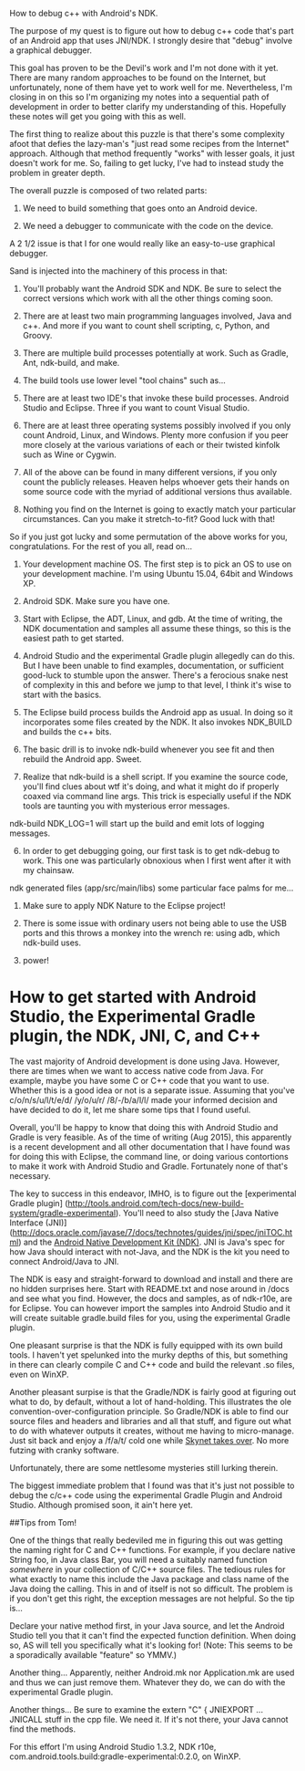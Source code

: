 How to debug c++ with Android's NDK.

The purpose of my quest is to figure out how to debug c++ code that's part of
an Android app that uses JNI/NDK.  I strongly desire that "debug" involve a graphical
debugger.

This goal has proven to be the Devil's work and I'm not done with it yet.  There are many
random approaches to be found on the Internet, but unfortunately, none of them have yet to
 work well for me. Nevertheless, I'm closing in on this so I'm
organizing my notes into a sequential path of development in order to better clarify my
understanding of this.  Hopefully these notes will get you going with this as well.

The first thing to realize about this puzzle is that there's some complexity afoot that
defies the lazy-man's "just read some recipes from the Internet" approach.  Although
that method frequently "works" with lesser goals, it just doesn't work for me.  So, failing
to get lucky, I've had to instead study the problem in greater depth.

The overall puzzle is composed of two related parts:

1. We need to build something that goes onto an Android device.

2. We need a debugger to communicate with the code on the device.

A 2 1/2 issue is that I for one would really like an easy-to-use graphical debugger.

Sand is injected into the machinery of this process in that:

1. You'll probably want the Android SDK and NDK.  Be sure to select the correct
versions which work with all the other things coming soon.

2. There are at least two main programming languages involved, Java and c++.  And more if you want to
count shell scripting, c, Python, and Groovy.

3. There are multiple build processes potentially at work.  Such as Gradle, Ant, ndk-build, and make.

4. The build tools use lower level "tool chains" such as...

5. There are at least two IDE's that invoke these build processes.  Android Studio and Eclipse.
Three if you want to count Visual Studio.

6. There are at least three operating systems possibly involved if you only count Android, Linux,
and Windows.  Plenty more confusion if you peer more closely at the various variations of each
or their twisted kinfolk such as Wine or Cygwin.

7. All of the above can be found in many different versions, if you only count the publicly
releases.  Heaven helps whoever gets their hands on some source code with the myriad of additional
versions thus available.

8. Nothing you find on the Internet is going to exactly match your particular circumstances.
Can you make it stretch-to-fit?  Good luck with that!

So if you just got lucky and some permutation of the above works for you, congratulations.  For the rest of you all, read on...

1. Your development machine OS. The first step is to pick an OS to use on your development machine.
I'm using Ubuntu 15.04, 64bit and Windows XP.


1. Android SDK.  Make sure you have one.



1. Start with Eclipse, the ADT, Linux, and gdb.  At the time of writing, the NDK documentation and samples
all assume these things, so this is the easiest path to get started.

2. Android Studio and the experimental Gradle plugin allegedly can do this. But I have been unable to find
examples, documentation, or sufficient good-luck to stumble upon the answer.  There's a ferocious snake nest
of complexity in this and before we jump to that level, I think it's wise to start with the basics.

3. The Eclipse build process builds the Android app as usual. In doing so it incorporates some files created
by the NDK.  It also invokes NDK_BUILD and builds the c++ bits.


4. The basic drill is to invoke ndk-build whenever you see fit and then rebuild the Android app.  Sweet.

5. Realize that ndk-build is a shell script.  If you examine the source code, you'll find clues about
wtf it's doing, and what it might do if properly coaxed via command line args.  This trick is especially
useful if the NDK tools are taunting you with mysterious error messages.

ndk-build NDK_LOG=1 will start up the build and emit lots of logging messages.

6. In order to get debugging going, our first task is to get ndk-debug to work.  This one was particularly
obnoxious when I first went after it with my chainsaw.

ndk generated files (app/src/main/libs)
some particular face palms for me...

1. Make sure to apply NDK Nature to the Eclipse project!

2. There is some issue with ordinary users not being able to use the USB ports and this throws
a monkey into the wrench re: using adb, which ndk-build uses.

3. power!


# How to get started with Android Studio, the Experimental Gradle plugin, the NDK, JNI, C, and C++

The vast majority of Android development is done using Java.  However, there are times when
we want to access native code from Java.  For example, maybe you have some C or C++ code
that you want to use.  Whether this is a good idea or not is a separate
issue.  Assuming that you've c/o/n/s/u/l/t/e/d/ /y/o/u/r/ /8/-/b/a/l/l/ made your informed decision and have
decided to do it, let me share some tips that I found useful.

Overall, you'll be happy to know that doing this with Android Studio and Gradle is very feasible.
As of the time of writing (Aug 2015), this apparently is a recent development and all other
documentation that I have found was for doing this with Eclipse, the command line, or doing various
contortions to make it work with Android Studio and Gradle.  Fortunately none of that's necessary.

The key to success in this endeavor, IMHO, is to figure out the [experimental Gradle plugin]
(http://tools.android.com/tech-docs/new-build-system/gradle-experimental).
You'll need to also study the [Java Native Interface (JNI)]
(http://docs.oracle.com/javase/7/docs/technotes/guides/jni/spec/jniTOC.html) and the
[Android Native Development Kit (NDK)](http://developer.android.com/ndk/guides/index.html).
JNI is Java's spec for how Java should interact
with not-Java, and the NDK is the kit you need to connect Android/Java to JNI. 

The NDK is easy and
straight-forward to download and install and there are no hidden surprises here.  Start with README.txt
and nose around in /docs and see what you find. However, the docs and samples, as of ndk-r10e, are for Eclipse.  You can however import the samples into Android Studio and it will create suitable gradle.build files for you, using the experimental Gradle plugin.

One pleasant surprise is that the NDK is fully equipped with its own build tools.  I haven't
yet spelunked into the murky depths of this, but something in there can clearly compile
C and C++ code and build the relevant .so files, even on WinXP.

Another pleasant surpise is that the Gradle/NDK is fairly good at figuring out what to do,
by default, without a lot of hand-holding.  This illustrates the ole convention-over-configuration
principle.  So Gradle/NDK is able to find our source files and headers and libraries
 and all that stuff, and figure out what to do with whatever outputs it creates,
 without me having to micro-manage. Just sit back and enjoy a /f/a/t/ cold one while [Skynet takes over](https://www.youtube.com/watch?v=_Wlsd9mljiU).  No more futzing with cranky software.

Unfortunately, there are some nettlesome mysteries still lurking therein.

The biggest immediate problem that I found was that it's just not possible to debug the c/c++ code using the experimental Gradle Plugin and Android Studio.  Although promised soon, it ain't here yet.

##Tips from Tom!

One of the things that really bedeviled me in figuring this out was getting the naming
 right for C and C++ functions.  For example, if you declare native String foo, in Java class
 Bar, you will need a suitably named function _somewhere_ in your collection of C/C++ source files.
 The tedious rules for what exactly to name this include the Java package and class name of
 the Java doing the calling.  This in and of itself is not so difficult.  The problem is if
 you don't get this right, the exception messages are not helpful.  So the tip is...

 Declare your native method first, in your Java source, and let the Android Studio tell you
 that it can't find the expected function definition.  When doing so, AS will tell you
 specifically what it's looking for!  (Note: This seems to be a sporadically available "feature"
 so YMMV.)

Another thing... Apparently, neither Android.mk nor Application.mk are used
and thus we can just remove them.  Whatever they do, we can do with the experimental
Gradle plugin.

Another things... Be sure to examine the extern "C" { JNIEXPORT ... JNICALL stuff in the
cpp file.  We need it.  If it's not there, your Java cannot find the methods.


For this effort I'm using Android Studio 1.3.2, NDK r10e,
com.android.tools.build:gradle-experimental:0.2.0, on WinXP.
